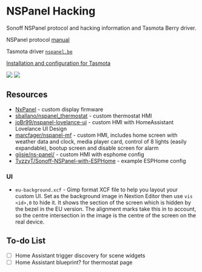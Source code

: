 # NSPanel Hacking
Sonoff NSPanel protocol and hacking information and Tasmota Berry driver.

NSPanel protocol [manual](https://blakadder.github.io/nspanel/)

Tasmota driver [`nspanel.be`](https://github.com/blakadder/nspanel/blob/main/nspanel.be)

[Installation and configuration for Tasmota](https://templates.blakadder.com/sonoff_NSPanel.html)

<a href="https://paypal.me/tasmotatemplates" target="_blank"><img src="https://img.shields.io/static/v1?logo=paypal&label=&message=donate&color=slategrey"></a>
<a href="https://ko-fi.com/S6S650JEK" target="_blank"><img src="https://img.shields.io/static/v1?logo=kofi&label=&message=buy%20me%20a%20coffee&color=FBAA19&labelColor=434B57"></a>

## Resources

* [NxPanel](https://community.openhab.org/t/nxpanel-replacement-firmware-for-sonoff-nspanel/132869) - custom display firmware
* [sballano/nspanel_thermostat](https://github.com/sballano/nspanel_thermostat) - custom thermostat HMI
* [joBr99/nspanel-lovelance-ui](https://github.com/joBr99/nspanel-lovelance-ui) - custom HMI with HomeAssistant Lovelance UI Design
* [marcfager/nspanel-mf](https://github.com/marcfager/nspanel-mf) - custom HMI, includes home screen with weather data and clock, media player card, control of 8 lights (easily expandable), bootup screen and disable screen for alarm
* [gijsje/ns-panel/](https://github.com/gijsje/ns-panel/) - custom HMI with esphome config
* [TyzzyT/Sonoff-NSPanel-with-ESPHome](https://github.com/TyzzyT/Sonoff-NSPanel-with-ESPHome) - example ESPHome config

### UI
 - `eu-background.xcf` - Gimp format XCF file to help you layout your custom UI.  Set as the background image in Nextion Editor then use `vis <id>,0` to hide it.  It shows the section of the screen which is hidden by the bezel in the EU version.  The alignment marks take this in to account, so the centre intersection in the image is the centre of the screen on the real device.

## To-do List
- [ ] Home Assistant trigger discovery for scene widgets
- [ ] Home Assistant blueprint? for thermostat page 
